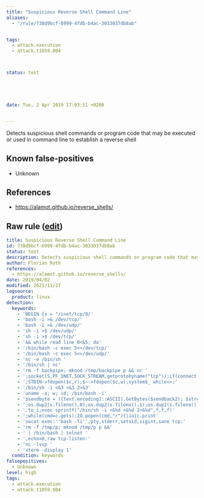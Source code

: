 ```yaml
---
title: "Suspicious Reverse Shell Command Line"
aliases:
  - "/rule/738d9bcf-6999-4fdb-b4ac-3033037db8ab"


tags:
  - attack.execution
  - attack.t1059.004



status: test





date: Tue, 2 Apr 2019 17:03:51 +0200


---
```


Detects suspicious shell commands or program code that may be executed or used in command line to establish a reverse shell

<!--more-->


## Known false-positives

* Unknown



## References

* https://alamot.github.io/reverse_shells/


## Raw rule ([edit](https://github.com/SigmaHQ/sigma/edit/master/rules/linux/builtin/lnx_shell_susp_rev_shells.yml))
```yaml
title: Suspicious Reverse Shell Command Line
id: 738d9bcf-6999-4fdb-b4ac-3033037db8ab
status: test
description: Detects suspicious shell commands or program code that may be executed or used in command line to establish a reverse shell
author: Florian Roth
references:
  - https://alamot.github.io/reverse_shells/
date: 2019/04/02
modified: 2021/11/27
logsource:
  product: linux
detection:
  keywords:
    - 'BEGIN {s = "/inet/tcp/0/'
    - 'bash -i >& /dev/tcp/'
    - 'bash -i >& /dev/udp/'
    - 'sh -i >$ /dev/udp/'
    - 'sh -i >$ /dev/tcp/'
    - '&& while read line 0<&5; do'
    - '/bin/bash -c exec 5<>/dev/tcp/'
    - '/bin/bash -c exec 5<>/dev/udp/'
    - 'nc -e /bin/sh '
    - '/bin/sh | nc'
    - 'rm -f backpipe; mknod /tmp/backpipe p && nc '
    - ';socket(S,PF_INET,SOCK_STREAM,getprotobyname("tcp"));if(connect(S,sockaddr_in($p,inet_aton($i))))'
    - ';STDIN->fdopen($c,r);$~->fdopen($c,w);system$_ while<>;'
    - '/bin/sh -i <&3 >&3 2>&3'
    - 'uname -a; w; id; /bin/bash -i'
    - '$sendbyte = ([text.encoding]::ASCII).GetBytes($sendback2); $stream.Write($sendbyte,0,$sendbyte.Length); $stream.Flush()};'
    - ';os.dup2(s.fileno(),0);os.dup2(s.fileno(),1);os.dup2(s.fileno(),2);os.putenv(''HISTFILE'',''/dev/null'');'
    - '.to_i;exec sprintf("/bin/sh -i <&%d >&%d 2>&%d",f,f,f)'
    - ';while(cmd=c.gets);IO.popen(cmd,"r"){|io|c.print'
    - 'socat exec:''bash -li'',pty,stderr,setsid,sigint,sane tcp:'
    - 'rm -f /tmp/p; mknod /tmp/p p &&'
    - ' | /bin/bash | telnet '
    - ',echo=0,raw tcp-listen:'
    - 'nc -lvvp '
    - 'xterm -display 1'
  condition: keywords
falsepositives:
  - Unknown
level: high
tags:
  - attack.execution
  - attack.t1059.004

```
